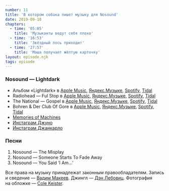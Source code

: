 ```yaml
---
number: 11
title: 'В котором собака пишет музыку для Nosound'
date: 2019-09-18
chapters:
  - time: '05:05'
    title: 'Музыканты ведут себя плохо'
  - time: '16:53'
    title: 'Звёздный лось приходит'
  - time: '27:57'
    title: 'Маша получает жёлтую карточку'
layout: episode.njk
tags: episode
---
```


### Nosound — Lightdark

- Альбом «Lightdark» в
  [Apple Music](https://music.apple.com/album/287999694),
  [Яндекс.Музыке](https://music.yandex.ru/album/137043),
  [Spotify](https://open.spotify.com/album/6TBniemq1ELLAgn4FF2uez),
  [Tidal](https://tidal.com/browse/album/2611074)
- Radiohead — Ful Stop в
  [Apple Music](https://music.apple.com/album/1111577743?i=1111577976),
  [Яндекс.Музыке](https://music.yandex.ru/album/3487314/track/29044892),
  [Spotify](https://open.spotify.com/track/4CzTgOmc3Sdm4EgKQWzjQl),
  [Tidal](https://tidal.com/browse/track/60215414)
- The National — Gospel в
  [Apple Music](https://music.apple.com/album/220311706?i=220316612),
  [Яндекс.Музыке](https://music.yandex.ru/album/718954/track/6687203),
  [Spotify](https://open.spotify.com/track/4AFPPswU1ffqbfW2ahIoMw),
  [Tidal](https://tidal.com/browse/track/2205339)
- Bohren & Der Club Of Gore в
  [Apple Music](https://music.apple.com/artist/104531618),
  [Яндекс.Музыке](https://music.yandex.ru/artist/2657325),
  [Spotify](https://open.spotify.com/artist/4VpWzXVUAR2YyQuWQpNGAf),
  [Tidal](https://tidal.com/browse/artist/3558122)
- [Memories of Machines](https://www.memoriesofmachines.com/)
- [Инстаграм Джуно](https://www.instagram.com/junothedoggess/)
- [Инстаграм Джанкарло](https://www.instagram.com/giancarloerra/)

### Песни

1. Nosound — The Misplay
2. Nosound — Someone Starts To Fade Away
3. Nosound — You Said ‘I Am…’

Все права на музыку принадлежат законным правообладателям.
Запись и сведение — [Вадим Макеев](https://twitter.com/pepelsbey).
Джингл — [Дэн Лебовиц](https://www.youtube.com/channel/UC38A5qHrlc_Zgua7vL4b96w).
Фотография на обложке — [Cole Keister](https://unsplash.com/photos/SG4fPCsywj4).
